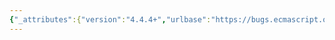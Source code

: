 ```yaml
---
{"_attributes":{"version":"4.4.4+","urlbase":"https://bugs.ecmascript.org/","maintainer":"dherman@mozilla.com"},"bug":{"bug_id":3578,"creation_ts":"2015-01-20 14:12:00 -0800","short_desc":"15.2.1.1 typo: ExportdNames","delta_ts":"2015-02-02 18:38:53 -0800","product":"Draft for 6th Edition","component":"editorial issue","version":"Rev 31: January 15, 2015 Draft","rep_platform":"All","op_sys":"All","bug_status":"RESOLVED","resolution":"FIXED","priority":"Normal","bug_severity":"trivial","everconfirmed":true,"reporter":{"uid":"bugs.ecmascript","name":"Michael Ficarra"},"assigned_to":{"uid":"allen","name":"Allen Wirfs-Brock"},"long_desc":[{"commentid":11564,"comment_count":0,"who":{"uid":"bugs.ecmascript","name":"Michael Ficarra"},"bug_when":"2015-01-20 14:12:44 -0800","thetext":"The NOTE at the end of section 15.2.1.1 starts with \"The duplicate ExportdNames rule implies that multiple ...\", but it should be \"The duplicate ExportedNames rule implies that multiple ...\"."},{"commentid":11567,"comment_count":1,"who":{"uid":"allen","name":"Allen Wirfs-Brock"},"bug_when":"2015-01-20 15:56:49 -0800","thetext":"fixed in rev32 editor's draft"},{"commentid":11963,"comment_count":2,"who":{"uid":"allen","name":"Allen Wirfs-Brock"},"bug_when":"2015-02-02 18:38:53 -0800","thetext":"fixed in rev32 draft"}]}}
---
```

